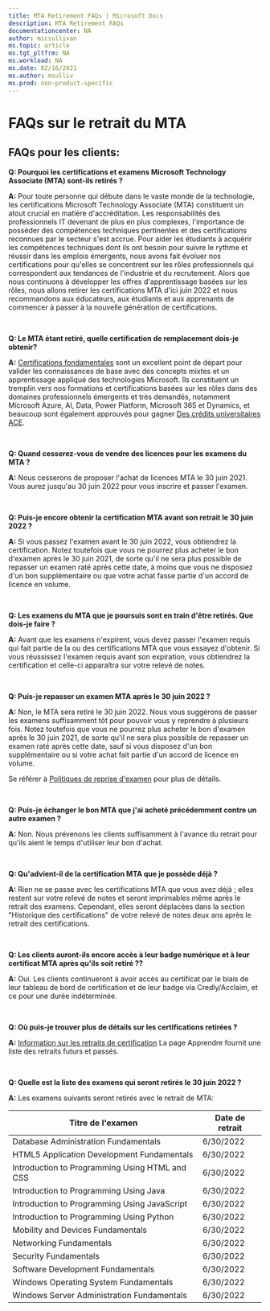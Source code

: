 ```yaml
---
title: MTA Retirement FAQs | Microsoft Docs
description: MTA Retirement FAQs
documentationcenter: NA
author: micsullivan
ms.topic: article
ms.tgt_pltfrm: NA
ms.workload: NA
ms.date: 02/16/2021
ms.author: msulliv
ms.prod: non-product-specific
---
```


# FAQs sur le retrait du MTA


## FAQs pour les clients:


**Q: Pourquoi les certifications et examens Microsoft Technology Associate (MTA) sont-ils retirés ?**

**A:** Pour toute personne qui débute dans le vaste monde de la technologie, les certifications Microsoft Technology Associate (MTA) constituent un atout crucial en matière d'accréditation. Les responsabilités des professionnels IT devenant de plus en plus complexes, l'importance de posséder des compétences techniques pertinentes et des certifications reconnues par le secteur s'est accrue. Pour aider les étudiants à acquérir les compétences techniques dont ils ont besoin pour suivre le rythme et réussir dans les emplois émergents, nous avons fait évoluer nos certifications pour qu'elles se concentrent sur les rôles professionnels qui correspondent aux tendances de l'industrie et du recrutement. Alors que nous continuons à développer les offres d'apprentissage basées sur les rôles, nous allons retirer les certifications MTA d'ici juin 2022 et nous recommandons aux éducateurs, aux étudiants et aux apprenants de commencer à passer à la nouvelle génération de certifications.

<br/>

**Q: Le MTA étant retiré, quelle certification de remplacement dois-je obtenir?**

**A:** [Certifications fondamentales](/learn/certifications/browse/?type=fundamentals) sont un excellent point de départ pour valider les connaissances de base avec des concepts mixtes et un apprentissage appliqué des technologies Microsoft. Ils constituent un tremplin vers nos formations et certifications basées sur les rôles dans des domaines professionnels émergents et très demandés, notamment Microsoft Azure, AI, Data, Power Platform, Microsoft 365 et Dynamics, et beaucoup sont également approuvés pour gagner [Des crédits universitaires ACE](/learn/certifications/ace-credit-for-certification-exams). 

<br/>

**Q: Quand cesserez-vous de vendre des licences pour les examens du MTA ?**

**A:** Nous cesserons de proposer l'achat de licences MTA le 30 juin 2021. Vous aurez jusqu'au 30 juin 2022 pour vous inscrire et passer l'examen.

<br/>

**Q: Puis-je encore obtenir la certification MTA avant son retrait le 30 juin 2022 ?**

**A:** Si vous passez l'examen avant le 30 juin 2022, vous obtiendrez la certification. Notez toutefois que vous ne pourrez plus acheter le bon d'examen après le 30 juin 2021, de sorte qu'il ne sera plus possible de repasser un examen raté après cette date, à moins que vous ne disposiez d'un bon supplémentaire ou que votre achat fasse partie d'un accord de licence en volume.

<br/>

**Q: Les examens du MTA que je poursuis sont en train d'être retirés. Que dois-je faire ?**

**A:** Avant que les examens n'expirent, vous devez passer l'examen requis qui fait partie de la ou des certifications MTA que vous essayez d'obtenir. Si vous réussissez l'examen requis avant son expiration, vous obtiendrez la certification et celle-ci apparaîtra sur votre relevé de notes.

<br/>

**Q: Puis-je repasser un examen MTA après le 30 juin 2022 ?**

**A:** Non, le MTA sera retiré le 30 juin 2022. Nous vous suggérons de passer les examens suffisamment tôt pour pouvoir vous y reprendre à plusieurs fois. Notez toutefois que vous ne pourrez plus acheter le bon d'examen après le 30 juin 2021, de sorte qu'il ne sera plus possible de repasser un examen raté après cette date, sauf si vous disposez d'un bon supplémentaire ou si votre achat fait partie d'un accord de licence en volume.
<br/>

Se référer à [Politiques de reprise d'examen](/learn/certifications/exam-security-policy-and-exam-retake-policy#exam-retake-policy) pour plus de détails.

<br/>

**Q: Puis-je échanger le bon MTA que j'ai acheté précédemment contre un autre examen ?**

**A:** Non. Nous prévenons les clients suffisamment à l'avance du retrait pour qu'ils aient le temps d'utiliser leur bon d'achat.

<br/>

**Q: Qu'advient-il de la certification MTA que je possède déjà ?**

**A:** Rien ne se passe avec les certifications MTA que vous avez déjà ; elles restent sur votre relevé de notes et seront imprimables même après le retrait des examens. Cependant, elles seront déplacées dans la section "Historique des certifications" de votre relevé de notes deux ans après le retrait des certifications.

<br/>

**Q: Les clients auront-ils encore accès à leur badge numérique et à leur certificat MTA après qu'ils soit retiré ??**

**A:** Oui. Les clients continueront à avoir accès au certificat par le biais de leur tableau de bord de certification et de leur badge via Credly/Acclaim, et ce pour une durée indéterminée.

<br/>


**Q: Où puis-je trouver plus de détails sur les certifications retirées ?**

**A:** [Information sur les retraits de certification](/learn/certifications/retired-certifications) La page Apprendre fournit une liste des retraits futurs et passés.

<br/>

**Q: Quelle est la liste des examens qui seront retirés le 30 juin 2022 ?**

**A:** Les examens suivants seront retirés avec le retrait de MTA:

| Titre de l'examen                                  | Date de retrait |
|------------------------------------------------|-----------------|
| Database Administration Fundamentals           | 6/30/2022       |
| HTML5 Application Development Fundamentals     | 6/30/2022       |
| Introduction to Programming Using HTML and CSS | 6/30/2022       |
| Introduction to Programming Using Java         | 6/30/2022       |
| Introduction to Programming Using JavaScript   | 6/30/2022       |
| Introduction to Programming Using Python       | 6/30/2022       |
| Mobility and Devices Fundamentals              | 6/30/2022       |
| Networking Fundamentals                        | 6/30/2022       |
| Security Fundamentals                          | 6/30/2022       |
| Software Development Fundamentals              | 6/30/2022       |
| Windows Operating System Fundamentals          | 6/30/2022       |
| Windows Server Administration Fundamentals     | 6/30/2022       |

<br/>